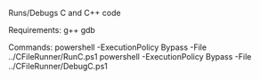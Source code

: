 Runs/Debugs C and C++ code

Requirements: 
	g++ 
	gdb

Commands:
	powershell -ExecutionPolicy Bypass -File ../CFileRunner/RunC.ps1
	powershell -ExecutionPolicy Bypass -File ../CFileRunner/DebugC.ps1